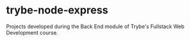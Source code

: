 # trybe-node-express
Projects developed during the Back End module of Trybe's Fullstack Web Development course.
